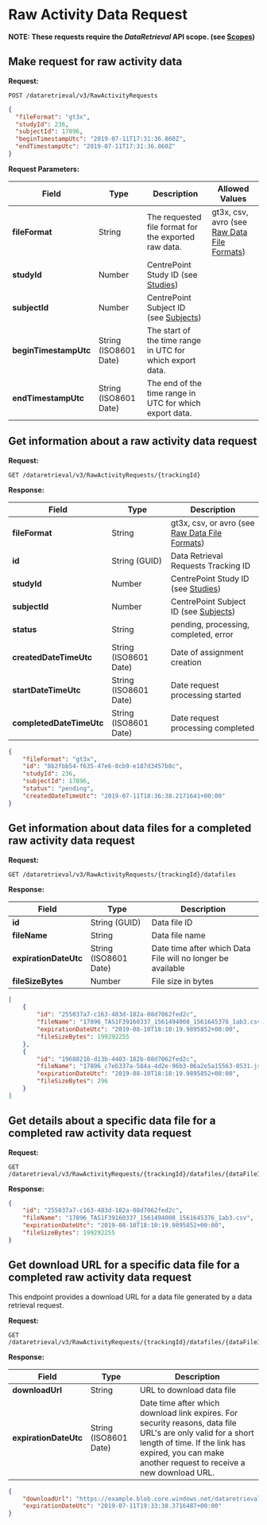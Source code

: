 # Raw Activity Data Request

**NOTE: These requests require the *DataRetrieval* API scope. (see [Scopes](scopes.md))**

## Make request for raw activity data

**Request:**

```http
POST /dataretrieval/v3/RawActivityRequests
```

```json
{
  "fileFormat": "gt3x",
  "studyId": 236,
  "subjectId": 17896,
  "beginTimestampUtc": "2019-07-11T17:31:36.860Z",
  "endTimestampUtc": "2019-07-11T17:31:36.860Z"
}
```

**Request Parameters:**

|Field|Type|Description|Allowed Values|
|-----|----|-----------|--------------|
|**fileFormat**|String|The requested file format for the exported raw data.|gt3x, csv, avro (see [Raw Data File Formats](raw_data_file_formats.md))|
|**studyId**|Number|CentrePoint Study ID (see [Studies](studies.md))||
|**subjectId**|Number|CentrePoint Subject ID (see [Subjects](subjects.md))||
|**beginTimestampUtc**|String (ISO8601 Date)|The start of the time range in UTC for which export data.||
|**endTimestampUtc**|String (ISO8601 Date)|The end of the time range in UTC for which export data.||

## Get information about a raw activity data request

**Request:**

```http
GET /dataretrieval/v3/RawActivityRequests/{trackingId}
```

**Response:**

|Field|Type|Description|
|-----|----|-----------|
|**fileFormat**|String|gt3x, csv, or avro (see [Raw Data File Formats](raw_data_file_formats.md))|
|**id**|String (GUID)|Data Retrieval Requests Tracking ID|
|**studyId**|Number|CentrePoint Study ID (see [Studies](studies.md))|
|**subjectId**|Number|CentrePoint Subject ID (see [Subjects](subjects.md))|
|**status**|String|pending, processing, completed, error|
|**createdDateTimeUtc**|String (ISO8601 Date)|Date of assignment creation|
|**startDateTimeUtc**|String (ISO8601 Date)|Date request processing started|
|**completedDateTimeUtc**|String (ISO8601 Date)|Date request processing completed|

```json
{
    "fileFormat": "gt3x",
    "id": "8b2fbb54-f635-47e6-8cb9-e187d3457b8c",
    "studyId": 236,
    "subjectId": 17896,
    "status": "pending",
    "createdDateTimeUtc": "2019-07-11T18:36:38.2171641+00:00"
}
```

## Get information about data files for a completed raw activity data request

**Request:**

```http
GET /dataretrieval/v3/RawActivityRequests/{trackingId}/datafiles
```

**Response:**

|Field|Type|Description|
|-----|----|-----------|
|**id**|String (GUID)|Data file ID|
|**fileName**|String|Data file name|
|**expirationDateUtc**|String (ISO8601 Date)|Date time after which Data File will no longer be available|
|**fileSizeBytes**|Number|File size in bytes|

```json
[
    {
        "id": "255037a7-c163-483d-182a-08d7062fed2c",
        "fileName": "17896_TAS1F39160337_1561494008_1561645376_1ab3.csv",
        "expirationDateUtc": "2019-08-10T18:10:19.9895852+00:00",
        "fileSizeBytes": 199292255
    },
    {
        "id": "19688216-d13b-4403-182b-08d7062fed2c",
        "fileName": "17896_c7eb337a-584a-4d2e-96b3-06a2e5a15563-0531.json",
        "expirationDateUtc": "2019-08-10T18:10:19.9895852+00:00",
        "fileSizeBytes": 296
    }
]
```

## Get details about a specific data file for a completed raw activity data request

**Request:**

```http
GET /dataretrieval/v3/RawActivityRequests/{trackingId}/datafiles/{dataFileId}
```

**Response:**

```json
{
    "id": "255037a7-c163-483d-182a-08d7062fed2c",
    "fileName": "17896_TAS1F39160337_1561494008_1561645376_1ab3.csv",
    "expirationDateUtc": "2019-08-10T18:10:19.9895852+00:00",
    "fileSizeBytes": 199292255
}
```

## Get download URL for a specific data file for a completed raw activity data request

This endpoint provides a download URL for a data file generated by a data retrieval request.

**Request:**

```http
GET /dataretrieval/v3/RawActivityRequests/{trackingId}/datafiles/{dataFileId}/downloadurl
```

**Response:**

|Field|Type|Description|
|-----|----|-----------|
|**downloadUrl**|String|URL to download data file|
|**expirationDateUtc**|String (ISO8601 Date)|Date time after which download link expires. For security reasons, data file URL's are only valid for a short length of time. If the link has expired, you can make another request to receive a new download URL.|

```json
{
    "downloadUrl": "https://example.blob.core.windows.net/dataretrieval-study-0000000236/17896_c7eb337a-584a-4d2e-96b3-06a2e5a15563-3f1f_1.csv?sv=2018-03-28&sr=b&sig=ihKXpfo7s1AKdML7JjngT2heT6mILyAwV%2FNH2Rn6DyI%3D&st=2019-07-11T19%3A31%3A37Z&se=2019-07-11T19%3A33%3A38Z&sp=r&rscd=attachment%3B%20filename%3D17896_TAS1Z12345678_1561494008_1561645376_1ab3.csv",
    "expirationDateUtc": "2019-07-11T19:33:38.3716487+00:00"
}
```
